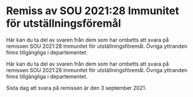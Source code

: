 # Remiss av SOU 2021:28 Immunitet för utställningsföremål

Här kan du ta del av svaren från dem som har ombetts att svara på remissen SOU 2021:28 Immunitet för utställningsföremål. Övriga yttranden finns tillgängliga i departementet.

Här kan du ta del av svaren från dem som har ombetts att svara på remissen SOU 2021:28 Immunitet för utställningsföremål. Övriga yttranden finns tillgängliga i departementet.

Sista dag att svara på remissen är den 3 september 2021.
